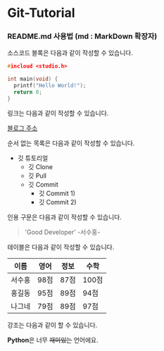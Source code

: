 # Git-Tutorial

### README.md 사용법 (md : MarkDown 확장자)

소스코드 블록은 다음과 같이 작성할 수 있습니다.

```c
#incloud <studio.h>

int main(void) {
  printf("Hello World!");
  return 0;
}
```

링크는 다음과 같이 작성할 수 있습니다.

[블로그 주소](https://github.com/SeoSuHong)

순서 없는 목록은 다음과 같이 작성할 수 있습니다.

* 깃 튜토리얼
  * 깃 Clone
  * 깃 Pull
  * 깃 Commit
    * 깃 Commit 1)
    * 깃 Commit 2)

인용 구문은 다음과 같이 작성할 수 있습니다.

> 'Good Developer' -서수홍-

테이블은 다음과 같이 작성할 수 있습니다.

이름|영어|정보|수학
---|---|---|---|
서수홍|98점|87점|100점
홍길동|95점|89점|94점
나그네|79점|89점|97점

강조는 다음과 같이 할 수 있습니다.

**Python**은 너무 ~~재미있는~~ 언어에요.
